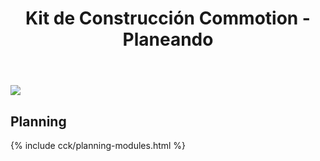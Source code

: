 ﻿---
layout: cck
title: Kit de Construcción Commotion - Planeando
site_section: docs
sub_section: [cck,cck-planning]
pdf-all: true
categories: 
created: 2013-09-27
changed: 2014-08-20
post_author: critzo
lang: es
---

<p><img src="/files/get_the_word_out_flyer_design_support001.png"><p>

<section>
<h2>Planning</h2>
{% include  cck/planning-modules.html %} 
</section>
